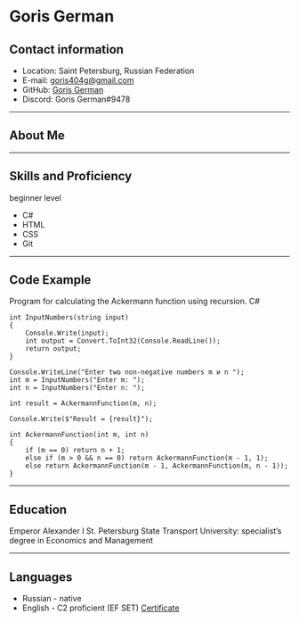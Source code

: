 # **Goris German**

## Contact information 

* Location: Saint Petersburg, Russian Federation
* E-mail: goris404g@gmail.com
* GitHub: [Goris German](https://github.com/GorisGerman)
* Discord: Goris German#9478
---

## About Me

---

## Skills and Proficiency
beginner level
* С#
* HTML
* CSS
* Git
---
## Code Example
Program for calculating the Ackermann function using recursion. C#
```
int InputNumbers(string input)
{
    Console.Write(input);
    int output = Convert.ToInt32(Console.ReadLine());
    return output;
}

Console.WriteLine("Enter two non-negative numbers m и n ");
int m = InputNumbers("Enter m: ");
int n = InputNumbers("Enter n: ");

int result = AckermannFunction(m, n);

Console.Write($"Result = {result}");

int AckermannFunction(int m, int n)
{
    if (m == 0) return n + 1;
    else if (m > 0 && n == 0) return AckermannFunction(m - 1, 1);
    else return AckermannFunction(m - 1, AckermannFunction(m, n - 1));
}
```
---
## Education

Emperor Alexander I St. Petersburg State Transport University: specialist’s degree in Economics and Management

---

## Languages
* Russian - native
* English - C2 proficient (EF SET)
[Certificate](https://www.efset.org/cert/VWP7cX)


